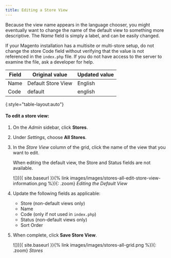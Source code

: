 ```yaml
---
title: Editing a Store View
---
```


Because the view name appears in the language chooser, you might eventually want to change the name of the default view to something more descriptive. The _Name_ field is simply a label, and can be easily changed.

If your Magento installation has a multisite or multi-store setup, do not change the store Code field without verifying that the value is not referenced in the `index.php` file. If you do not have access to the server to examine the file, ask a developer for help.

Field | Original value | Updated value
----- | -------------- | -------------
Name  | Default Store View | English
Code  | default | english
{:style="table-layout:auto"}

#### To edit a store view:

1.  On the _Admin_ sidebar, click **Stores**.

1.  Under _Settings_, choose **All Stores**.

1.  In the _Store View_ column of the grid, click the name of the view that you want to edit.

    When editing the default view, the Store and Status fields are not available.
   
    ![]({{ site.baseurl }}{% link images/images/stores-all-edit-store-view-information.png %}){: .zoom}
    _Editing the Default View_

1.  Update the following fields as applicable:

    * Store (non-default views only)
    * Name
    * Code (only if not used in `index.php`)
    * Status (non-default views only)
    * Sort Order

1.  When complete, click **Save Store View**.

    ![]({{ site.baseurl }}{% link images/images/stores-all-grid.png %}){: .zoom}
    _Stores_
